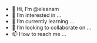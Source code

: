 - 👋 Hi, I’m @eleanam
- 👀 I’m interested in ...
- 🌱 I’m currently learning ...
- 💞️ I’m looking to collaborate on ...
- 📫 How to reach me ...

<!---
eleanam/eleanam is a ✨ special ✨ repository because its `README.md` (this file) appears on your GitHub profile.
You can click the Preview link to take a look at your changes.
--->
